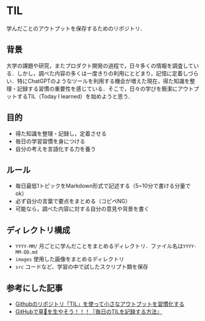 # TIL
学んだことのアウトプットを保存するためのリポジトリ．

## 背景
大学の課題や研究，またプロダクト開発の過程で，日々多くの情報を調査している．しかし，調べた内容の多くは一度きりの利用にとどまり，記憶に定着しづらい．特にChatGPTのようなツールを利用する機会が増えた現在，得た知識を整理・記録する習慣の重要性を感じている．そこで，日々の学びを簡潔にアウトプットするTIL（Today I learned）を始めようと思う．

## 目的
- 得た知識を整理・記録し，定着させる
- 毎日の学習習慣を身につける
- 自分の考えを言語化する力を養う

## ルール
- 毎日最低1トピックをMarkdown形式で記述する（5~10分で書ける分量でok）
- 必ず自分の言葉で要点をまとめる（コピペNG）
- 可能なら，調べた内容に対する自分の意見や背景を書く

## ディレクトリ構成
- `YYYY-MM/`
月ごとに学んだことをまとめるディレクトリ．ファイル名は`YYYY-MM-DD.md`
- `images`
使用した画像をまとめるディレクトリ
- `src`
コードなど、学習の中で試したスクリプト類を保存

## 参考にした記事
- [Githubのリポジトリ「TIL」を使って小さなアウトプットを習慣化する](https://qiita.com/nemui_/items/239335b4ed0c3c797add)
- [GitHubで草🌱を生やそう！！！『毎日のTILを記録する方法』](https://qiita.com/shisshi_engineer/items/2edda14c742bfa9a8163)